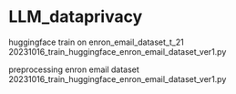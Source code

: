 # LLM_dataprivacy

huggingface train on enron_email_dataset_t_21
20231016_train_huggingface_enron_email_dataset_ver1.py


preprocessing enron email dataset
20231016_train_huggingface_enron_email_dataset_ver1.py
